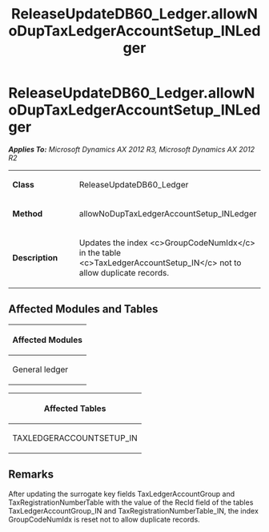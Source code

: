 ﻿---
title: ReleaseUpdateDB60_Ledger.allowNoDupTaxLedgerAccountSetup_INLedger
TOCTitle: ReleaseUpdateDB60_Ledger.allowNoDupTaxLedgerAccountSetup_INLedger
ms:assetid: a002b46d-cdfa-7aa0-e1a9-40f637337dcb
ms:mtpsurl: https://msdn.microsoft.com/en-us/library/JJ736694(v=AX.60)
ms:contentKeyID: 49710126
ms.date: 05/18/2015
mtps_version: v=AX.60
---

# ReleaseUpdateDB60\_Ledger.allowNoDupTaxLedgerAccountSetup\_INLedger 


_**Applies To:** Microsoft Dynamics AX 2012 R3, Microsoft Dynamics AX 2012 R2_

<table>
<colgroup>
<col style="width: 50%" />
<col style="width: 50%" />
</colgroup>
<tbody>
<tr class="odd">
<td><p><strong>Class</strong></p></td>
<td><p>ReleaseUpdateDB60_Ledger</p></td>
</tr>
<tr class="even">
<td><p><strong>Method</strong></p></td>
<td><p>allowNoDupTaxLedgerAccountSetup_INLedger</p></td>
</tr>
<tr class="odd">
<td><p><strong>Description</strong></p></td>
<td><p>Updates the index &lt;c&gt;GroupCodeNumIdx&lt;/c&gt; in the table &lt;c&gt;TaxLedgerAccountSetup_IN&lt;/c&gt; not to allow duplicate records.</p></td>
</tr>
</tbody>
</table>


## Affected Modules and Tables

<table>
<colgroup>
<col style="width: 100%" />
</colgroup>
<thead>
<tr class="header">
<th><p>Affected Modules</p></th>
</tr>
</thead>
<tbody>
<tr class="odd">
<td><p>General ledger</p></td>
</tr>
</tbody>
</table>


<table>
<colgroup>
<col style="width: 100%" />
</colgroup>
<thead>
<tr class="header">
<th><p>Affected Tables</p></th>
</tr>
</thead>
<tbody>
<tr class="odd">
<td><p>TAXLEDGERACCOUNTSETUP_IN</p></td>
</tr>
</tbody>
</table>


## Remarks

After updating the surrogate key fields TaxLedgerAccountGroup and TaxRegistrationNumberTable with the value of the RecId field of the tables TaxLedgerAccountGroup\_IN and TaxRegistrationNumberTable\_IN, the index GroupCodeNumIdx is reset not to allow duplicate records.

  



